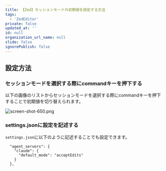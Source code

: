 ```yaml
---
title: 【Zed】セッションモードの初期値を設定する方法
tags:
  - 'ZedEditor'
private: false
updated_at: ''
id: null
organization_url_name: null
slide: false
ignorePublish: false
---
```

## 設定方法

### セッションモードを選択する際にcommandキーを押下する

以下の画像のリストからセッションモードを選択する際にcommandキーを押下することで初期値を切り替えられます。

![screen-shot-650.png](https://qiita-image-store.s3.ap-northeast-1.amazonaws.com/0/2342443/a2b9c5d6-47eb-482f-8f06-7cc6723a167c.png)

### settings.jsonに設定を記述する

`settings.json`に以下のように記述することでも設定できます。

```jsonc
  "agent_servers": {
    "claude": {
      "default_mode": "acceptEdits"
    }
  },
```

